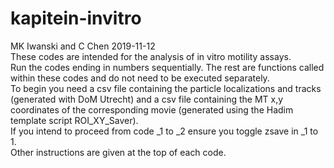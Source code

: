 # kapitein-invitro
MK Iwanski and C Chen 2019-11-12  
These codes are intended for the analysis of in vitro motility assays.  
Run the codes ending in numbers sequentially. The rest are functions called within these codes and do not need to be executed separately.  
To begin you need a csv file containing the particle localizations and tracks (generated with DoM Utrecht) and a csv file containing the MT x,y coordinates of the corresponding movie (generated using the Hadim template script ROI_XY_Saver).  
If you intend to proceed from code _1 to _2 ensure you toggle zsave in _1 to 1.  
Other instructions are given at the top of each code.
